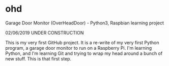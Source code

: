 # ohd
Garage Door Monitor (OverHeadDoor) - Python3, Raspbian learning project

02/06/2019 UNDER CONSTRUCTION

This is my very first GitHub project.  It is a re-write of my very first Python program, a garage door monitor to 
run on a Raspberry Pi.  I'm learning Python, and I'm learning Git and trying to wrap my head around a bunch of new stuff.
This is that first step.
